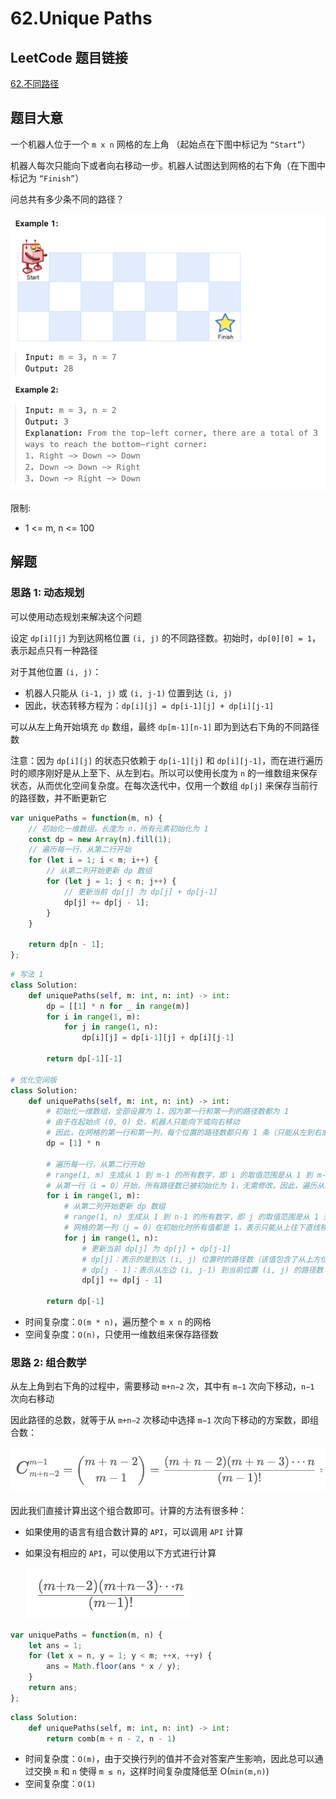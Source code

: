 # 62.Unique Paths

## LeetCode 题目链接

[62.不同路径](https://leetcode.cn/problems/unique-paths/)

## 题目大意

一个机器人位于一个 `m x n` 网格的左上角 （起始点在下图中标记为 `“Start”`）

机器人每次只能向下或者向右移动一步。机器人试图达到网格的右下角（在下图中标记为 `“Finish”`）

问总共有多少条不同的路径？

![alt text](images/example62.png)

限制:
- 1 <= m, n <= 100

## 解题

### 思路 1: 动态规划

可以使用动态规划来解决这个问题

设定 `dp[i][j]` 为到达网格位置 `(i, j)` 的不同路径数。初始时，`dp[0][0] = 1`，表示起点只有一种路径

对于其他位置 `(i, j)`：
- 机器人只能从 `(i-1, j)` 或 `(i, j-1)` 位置到达 `(i, j)`
- 因此，状态转移方程为：`dp[i][j] = dp[i-1][j] + dp[i][j-1]`
  
可以从左上角开始填充 `dp` 数组，最终 `dp[m-1][n-1]` 即为到达右下角的不同路径数

注意：因为 `dp[i][j]` 的状态只依赖于 `dp[i-1][j]` 和 `dp[i][j-1]`，而在进行遍历时的顺序刚好是从上至下、从左到右。所以可以使用长度为 `n` 的一维数组来保存状态，从而优化空间复杂度。在每次迭代中，仅用一个数组 `dp[j]` 来保存当前行的路径数，并不断更新它

```js
var uniquePaths = function(m, n) {
    // 初始化一维数组，长度为 n，所有元素初始化为 1
    const dp = new Array(n).fill(1);
    // 遍历每一行，从第二行开始
    for (let i = 1; i < m; i++) {
        // 从第二列开始更新 dp 数组
        for (let j = 1; j < n; j++) {
            // 更新当前 dp[j] 为 dp[j] + dp[j-1]
            dp[j] += dp[j - 1];
        }
    }

    return dp[n - 1];
};
```
```python
# 写法 1
class Solution:
    def uniquePaths(self, m: int, n: int) -> int:
        dp = [[1] * n for _ in range(m)]
        for i in range(1, m):
            for j in range(1, n):
                dp[i][j] = dp[i-1][j] + dp[i][j-1]
        
        return dp[-1][-1]

# 优化空间版
class Solution:
    def uniquePaths(self, m: int, n: int) -> int:
        # 初始化一维数组，全部设置为 1，因为第一行和第一列的路径数都为 1
        # 由于在起始点 (0, 0) 处，机器人只能向下或向右移动
        # 因此，在网格的第一行和第一列，每个位置的路径数都只有 1 条（只能从左到右或从上到下直线到达），所以将所有值初始化为 1
        dp = [1] * n

        # 遍历每一行，从第二行开始
        # range(1, m) 生成从 1 到 m-1 的所有数字，即 i 的取值范围是从 1 到 m-1
        # 从第一行（i = 0）开始，所有路径数已被初始化为 1，无需修改。因此，遍历从第二行开始即可
        for i in range(1, m):
            # 从第二列开始更新 dp 数组
            # range(1, n) 生成从 1 到 n-1 的所有数字，即 j 的取值范围是从 1 到 n-1
            # 网格的第一列（j = 0）在初始化时所有值都是 1，表示只能从上往下直线移动到达这些位置，无需更新，因此从第二列开始更新路径数
            for j in range(1, n):
                # 更新当前 dp[j] 为 dp[j] + dp[j-1]
                # dp[j]：表示的是到达 (i, j) 位置时的路径数（该值包含了从上方位置 (i-1, j) 来的路径数）
                # dp[j - 1]：表示从左边 (i, j-1) 到当前位置 (i, j) 的路径数
                dp[j] += dp[j - 1]
        
        return dp[-1]
```

- 时间复杂度：`O(m * n)`，遍历整个 `m x n` 的网格
- 空间复杂度：`O(n)`，只使用一维数组来保存路径数

### 思路 2: 组合数学

从左上角到右下角的过程中，需要移动 `m+n−2` 次，其中有 `m−1` 次向下移动，`n−1` 次向右移动

因此路径的总数，就等于从 `m+n−2` 次移动中选择 `m−1` 次向下移动的方案数，即组合数：

![alt text](images/62_1.png)

因此我们直接计算出这个组合数即可。计算的方法有很多种：
- 如果使用的语言有组合数计算的 `API`，可以调用 `API` 计算
- 如果没有相应的 `API`，可以使用以下方式进行计算
  
  ![alt text](images/62_2.png)


```js
var uniquePaths = function(m, n) {
    let ans = 1;
    for (let x = n, y = 1; y < m; ++x, ++y) {
        ans = Math.floor(ans * x / y);
    }
    return ans;
};
```
```python
class Solution:
    def uniquePaths(self, m: int, n: int) -> int:
        return comb(m + n - 2, n - 1)
```

- 时间复杂度：`O(m)`，由于交换行列的值并不会对答案产生影响，因此总可以通过交换 `m` 和 `n` 使得 `m ≤ n`，这样时间复杂度降低至 O(`min(m,n)`)
- 空间复杂度：`O(1)`